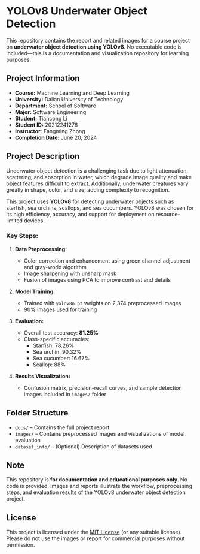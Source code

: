 # YOLOv8 Underwater Object Detection

This repository contains the report and related images for a course project on **underwater object detection using YOLOv8**. No executable code is included—this is a documentation and visualization repository for learning purposes.

## Project Information

- **Course:** Machine Learning and Deep Learning  
- **University:** Dalian University of Technology  
- **Department:** School of Software  
- **Major:** Software Engineering  
- **Student:** Tiancong Li  
- **Student ID:** 20212241276  
- **Instructor:** Fangming Zhong  
- **Completion Date:** June 20, 2024  

## Project Description

Underwater object detection is a challenging task due to light attenuation, scattering, and absorption in water, which degrade image quality and make object features difficult to extract. Additionally, underwater creatures vary greatly in shape, color, and size, adding complexity to recognition.  

This project uses **YOLOv8** for detecting underwater objects such as starfish, sea urchins, scallops, and sea cucumbers. YOLOv8 was chosen for its high efficiency, accuracy, and support for deployment on resource-limited devices.

### Key Steps:

1. **Data Preprocessing:**  
   - Color correction and enhancement using green channel adjustment and gray-world algorithm  
   - Image sharpening with unsharp mask  
   - Fusion of images using PCA to improve contrast and details

2. **Model Training:**  
   - Trained with `yolov8n.pt` weights on 2,374 preprocessed images  
   - 90% images used for training

3. **Evaluation:**  
   - Overall test accuracy: **81.25%**  
   - Class-specific accuracies:  
     - Starfish: 78.26%  
     - Sea urchin: 90.32%  
     - Sea cucumber: 16.67%  
     - Scallop: 88%

4. **Results Visualization:**  
   - Confusion matrix, precision-recall curves, and sample detection images included in `images/` folder

## Folder Structure

- `docs/` – Contains the full project report  
- `images/` – Contains preprocessed images and visualizations of model evaluation  
- `dataset_info/` – (Optional) Description of datasets used  

## Note

This repository is **for documentation and educational purposes only**. No code is provided. Images and reports illustrate the workflow, preprocessing steps, and evaluation results of the YOLOv8 underwater object detection project.

## License

This project is licensed under the [MIT License](LICENSE) (or any suitable license).  
Please do not use the images or report for commercial purposes without permission.
